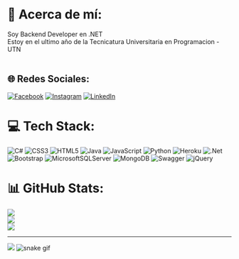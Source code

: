 # 💫 Acerca de mí:
Soy Backend Developer en .NET<br>Estoy en el ultimo año de la Tecnicatura Universitaria en Programacion - UTN<br><br>

## 🌐 Redes Sociales:
[![Facebook](https://img.shields.io/badge/Facebook-%231877F2.svg?logo=Facebook&logoColor=white)](https://facebook.com/federico.tahan) [![Instagram](https://img.shields.io/badge/Instagram-%23E4405F.svg?logo=Instagram&logoColor=white)](https://instagram.com/federico_tahan) [![LinkedIn](https://img.shields.io/badge/LinkedIn-%230077B5.svg?logo=linkedin&logoColor=white)](https://linkedin.com/in/federico-tahan) 

# 💻 Tech Stack:
![C#](https://img.shields.io/badge/c%23-%23239120.svg?style=for-the-badge&logo=c-sharp&logoColor=white) ![CSS3](https://img.shields.io/badge/css3-%231572B6.svg?style=for-the-badge&logo=css3&logoColor=white) ![HTML5](https://img.shields.io/badge/html5-%23E34F26.svg?style=for-the-badge&logo=html5&logoColor=white) ![Java](https://img.shields.io/badge/java-%23ED8B00.svg?style=for-the-badge&logo=java&logoColor=white) ![JavaScript](https://img.shields.io/badge/javascript-%23323330.svg?style=for-the-badge&logo=javascript&logoColor=%23F7DF1E) ![Python](https://img.shields.io/badge/python-3670A0?style=for-the-badge&logo=python&logoColor=ffdd54) ![Heroku](https://img.shields.io/badge/heroku-%23430098.svg?style=for-the-badge&logo=heroku&logoColor=white) ![.Net](https://img.shields.io/badge/.NET-5C2D91?style=for-the-badge&logo=.net&logoColor=white) ![Bootstrap](https://img.shields.io/badge/bootstrap-%23563D7C.svg?style=for-the-badge&logo=bootstrap&logoColor=white) ![MicrosoftSQLServer](https://img.shields.io/badge/Microsoft%20SQL%20Sever-CC2927?style=for-the-badge&logo=microsoft%20sql%20server&logoColor=white) ![MongoDB](https://img.shields.io/badge/MongoDB-%234ea94b.svg?style=for-the-badge&logo=mongodb&logoColor=white) ![Swagger](https://img.shields.io/badge/-Swagger-%23Clojure?style=for-the-badge&logo=swagger&logoColor=white) ![jQuery](https://img.shields.io/badge/jquery-%230769AD.svg?style=for-the-badge&logo=jquery&logoColor=white)
# 📊 GitHub Stats:
![](https://github-readme-stats.vercel.app/api?username=Federico-Tahan&theme=dark&hide_border=false&include_all_commits=true&count_private=true)<br/>
![](https://github-readme-streak-stats.herokuapp.com/?user=Federico-Tahan&theme=dark&hide_border=false)<br/>
![](https://github-readme-stats.vercel.app/api/top-langs/?username=Federico-Tahan&theme=dark&hide_border=false&include_all_commits=true&count_private=true&layout=compact)

---
[![](https://visitcount.itsvg.in/api?id=Federico-Tahan&icon=9&color=1)](https://visitcount.itsvg.in)
![snake gif](https://github.com/Federico-Tahan/Federico-Tahan/blob/output/github-contribution-grid-snake.gif)
<!-- Proudly created with GPRM ( https://gprm.itsvg.in ) -->


